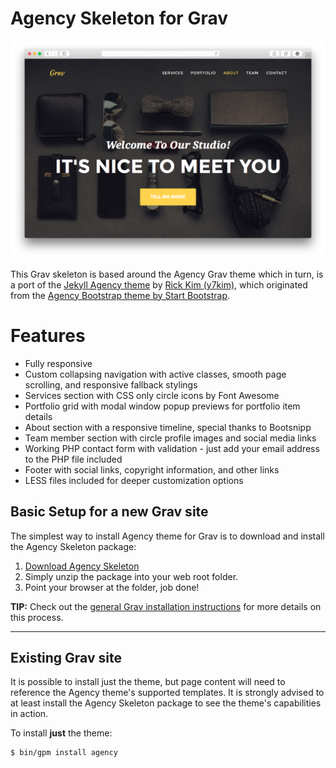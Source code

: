 # Agency Skeleton for Grav

![Agency](assets/readme_1.png)

This Grav skeleton is based around the Agency Grav theme which in turn, is a port of the [Jekyll Agency theme](https://github.com/y7kim/agency-jekyll-theme) by [Rick Kim (y7kim)](https://github.com/y7kim), which originated from the [Agency Bootstrap theme by Start Bootstrap](http://startbootstrap.com/template-overviews/agency/).

# Features

* Fully responsive
* Custom collapsing navigation with active classes, smooth page scrolling, and responsive fallback stylings
* Services section with CSS only circle icons by Font Awesome
* Portfolio grid with modal window popup previews for portfolio item details
* About section with a responsive timeline, special thanks to Bootsnipp
* Team member section with circle profile images and social media links
* Working PHP contact form with validation - just add your email address to the PHP file included
* Footer with social links, copyright information, and other links
* LESS files included for deeper customization options

## Basic Setup for a new Grav site

The simplest way to install Agency theme for Grav is to download and install the Agency Skeleton package:

1. [Download Agency Skeleton](http://getgrav.org/downloads/skeletons#extras)
2. Simply unzip the package into your web root folder.
3. Point your browser at the folder, job done!

**TIP:** Check out the [general Grav installation instructions](http://learn.getgrav.org/basics/installation) for more details on this process.

---

## Existing Grav site

It is possible to install just the theme, but page content will need to reference the Agency theme's supported templates.  It is strongly advised to at least install the Agency Skeleton package to see the theme's capabilities in action.

To install  **just** the theme:

```
$ bin/gpm install agency
```



